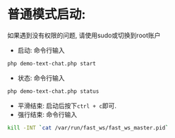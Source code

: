 # 普通模式启动:
如果遇到没有权限的问题, 请使用sudo或切换到root账户

- 启动: 命令行输入
```bash
php demo-text-chat.php start
```
- 状态: 命令行输入
```bash
php demo-text-chat.php status
```
- 平滑结束: 启动后按下`ctrl + c`即可.
- 强行结束: 命令行输入
```bash
kill -INT `cat /var/run/fast_ws/fast_ws_master.pid`
```
